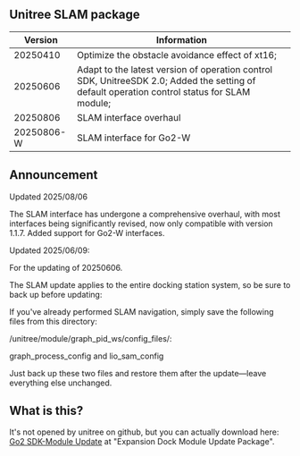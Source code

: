 ## Unitree SLAM package

| Version    | Information                                                                                                                                  |
| ---------- | -------------------------------------------------------------------------------------------------------------------------------------------- |
| 20250410   | Optimize the obstacle avoidance effect of xt16;                                                                                              |
| 20250606   | Adapt to the latest version of operation control SDK, UnitreeSDK 2.0; Added the setting of default operation control status for SLAM module; |
| 20250806   | SLAM interface overhaul                                                                                                                      |
| 20250806-W | SLAM interface for Go2-W                                                                                                                     |

## Announcement

Updated 2025/08/06

The SLAM interface has undergone a comprehensive overhaul, with most interfaces being significantly revised, now only compatible with version 1.1.7. Added support for Go2-W interfaces.

Updated 2025/06/09:

For the updating of 20250606.

The SLAM update applies to the entire docking station system, so be sure to back up before updating:

If you've already performed SLAM navigation, simply save the following files from this directory:

/unitree/module/graph_pid_ws/config_files/:

graph_process_config and lio_sam_config

Just back up these two files and restore them after the update—leave everything else unchanged.

## What is this?

It's not opened by unitree on github, but you can actually download here: [Go2 SDK-Module Update](https://support.unitree.com/home/en/developer/module_update) at "Expansion Dock Module Update Package".
